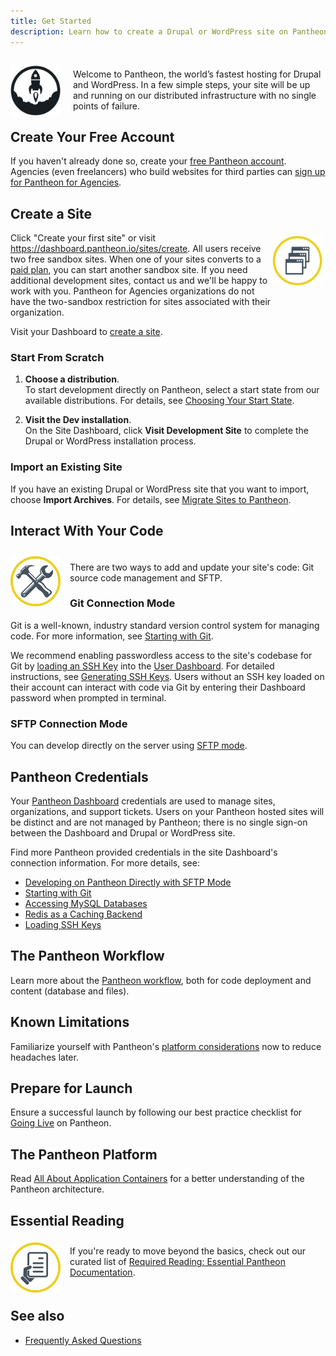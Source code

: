 ```yaml
---
title: Get Started
description: Learn how to create a Drupal or WordPress site on Pantheon.
---
```

<img src="/source/assets/images/icon-launch-k.svg" alt="Launch Icon" style="float:left;margin-left:0px;margin-right:20px;margin-top:15px;margin-bottom:0px;border:0;max-height:80px;"><p style="padding-top:20px;margin-right:0px;">Welcome to Pantheon, the world’s fastest hosting for Drupal and WordPress. In a few simple steps, your site will be up and running on our distributed infrastructure with no single points of failure.</p>
## Create Your Free Account
If you haven't already done so, create your [free Pantheon account](https://pantheon.io/register). Agencies (even freelancers) who build websites for third parties can [sign up for Pantheon for Agencies](https://pantheon.io/agencies/pantheon-for-agencies).
## Create a Site
<img src="/source/assets/images/icon-developer-dashboard.svg" alt="Launch Icon" style="float:right;margin:5px;border:0;max-height:80px;"><p style="padding-top:0px;">Click "Create your first site" or visit <a href="https://dashboard.pantheon.io/sites/create" target="blank">https://dashboard.pantheon.io/sites/create</a>. All users receive two free sandbox sites. When one of your sites converts to a <a href="https://pantheon.io/pricing">paid plan</a>, you can start another sandbox site. If you need additional development sites, contact us and we'll be happy to work with you. Pantheon for Agencies organizations do not have the two-sandbox restriction for sites associated with their organization.</p>

Visit your Dashboard to [create a site](https://dashboard.pantheon.io/sites/create).

### Start From Scratch

1. **Choose a distribution**.  
To start development directly on Pantheon, select a start state from our available distributions. For details, see [Choosing Your Start State](/docs/choosing-start-state).

2. **Visit the Dev installation**.  
On the Site Dashboard, click **Visit Development Site** to complete the Drupal or WordPress installation process.

### Import an Existing Site

If you have an existing Drupal or WordPress site that you want to import, choose <strong>Import Archives</strong>. For details, see <a href="/docs/migrate">Migrate Sites to Pantheon</a>.</p>

## Interact With Your Code
<img src="/source/assets/images/icon-tools.png" alt="Tools Icon" style="float:left;margin-right:15px;margin-top:10px;margin-bottom:0px;border:0;max-height:80px;"><p style="padding-top:5px;padding-bottom:0px;">

There are two ways to add and update your site's code: Git source code management and SFTP.</p>

### Git Connection Mode
Git is a well-known, industry standard version control system for managing code. For more information, see [Starting with Git](/docs/starting-with-git).

We recommend enabling passwordless access to the site's codebase for Git by [loading an SSH Key](/docs/loading-ssh-keys) into the [User Dashboard](https://dashboard.pantheon.io/users/#account). For detailed instructions, see [Generating SSH Keys](/docs/generating-ssh-keys/). Users without an SSH key loaded on their account can interact with code via Git by entering their Dashboard password when prompted in terminal.

### SFTP Connection Mode
You can develop directly on the server using [SFTP mode](/docs/developing-directly-with-sftp-mode/).

## Pantheon Credentials
Your [Pantheon Dashboard](https://dashboard.pantheon.io) credentials are used to manage sites, organizations, and support tickets. Users on your Pantheon hosted sites will be distinct and are not managed by Pantheon; there is no single sign-on between the Dashboard and Drupal or WordPress site.

Find more Pantheon provided credentials in the site Dashboard's connection information. For more details, see:

- [Developing on Pantheon Directly with SFTP Mode](/docs/developing-directly-with-sftp-mode#sftp-connection-information)
- [Starting with Git](/docs/starting-with-git/)
- [Accessing MySQL Databases](/docs/accessing-mysql-databases/)
- [Redis as a Caching Backend](/docs/redis-as-a-caching-backend#using-the-redis-command-line-client)
- [Loading SSH Keys](/docs/loading-ssh-keys/)
## The Pantheon Workflow
Learn more about the [Pantheon workflow](/docs/using-the-pantheon-workflow/), both for code deployment and content (database and files).

## Known Limitations
Familiarize yourself with Pantheon's [platform considerations](/docs/platform-considerations) now to reduce headaches later.

## Prepare for Launch
Ensure a successful launch by following our best practice checklist for [Going Live](/docs/going-live) on Pantheon.

## The Pantheon Platform
Read [All About Application Containers](/docs/all-about-application-containers/) for a better understanding of the Pantheon architecture.

## Essential Reading
<img src="/source/assets/images/icon-document-hand.png" alt="Tools Icon" style="float:left;margin-right:15px;margin-right:15px;margin-top:5px;margin-bottom:0px;border:0;max-height:80px;"><p style="padding-top:10px;padding-bottom:20px;">
If you're ready to move beyond the basics, check out our curated list of <a href="/docs/required-reading-essential-pantheon-documentation">Required Reading: Essential Pantheon Documentation</a>.</p>

## See also
- [Frequently Asked Questions](/docs/frequently-asked-questions)
